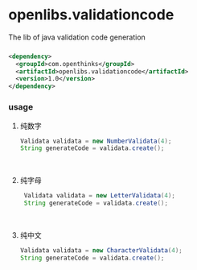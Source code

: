 # openlibs.validationcode
The lib of java validation code generation

###

```xml
<dependency>
  <groupId>com.openthinks</groupId>
  <artifactId>openlibs.validationcode</artifactId>
  <version>1.0</version>
</dependency>
```

### usage

1. 纯数字

   ```java
   Validata validata = new NumberValidata(4);
   String generateCode = validata.create();
   ```

   ​

2. 纯字母

   ```java
    Validata validata = new LetterValidata(4);
    String generateCode = validata.create();
   ```

   ​

3. 纯中文

   ```java
   Validata validata = new CharacterValidata(4);
   String generateCode = validata.create();
   ```

   ​